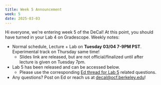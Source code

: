 ```yaml
---
title: Week 5 Announcement
week: 5
date: 2025-03-03
---
```

Hi everyone, we're entering week 5 of the DeCal! At this point, you should have turned in your Lab 4 on Gradescope. 
Weekly notes:
- Normal schedule, Lecture + Lab on **Tuesday 03/04 7-9PM PST**. Experimental track on Thursday same time!
    - Slides link are released, but are not official/finalized until after lecture is given on Tuesday 7pm.
- Lab 5 has been released and can be accessed below.
    - Please use the corresponding [Ed thread for Lab 5](https://edstem.org/us/courses/75831/discussion/6295257) related questions.
- Any questions? Post on Ed or reach us at [decal@ocf.berkeley.edu](mailto:decal@ocf.berkeley.edu)!

